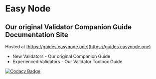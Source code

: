 # Easy Node
## Our original Validator Companion Guide Documentation Site
Hosted at [https://guides.easynode.one](https://guides.easynode.one)
  - New Validators - Our original Companion Guide
  - Experienced Validators - Our Validator Toolbox Guide

[![Codacy Badge](https://app.codacy.com/project/badge/Grade/c6f78ca84382441b970065bda0955525)](https://www.codacy.com/gh/easy-node-one/companion/dashboard?utm_source=github.com&amp;utm_medium=referral&amp;utm_content=easy-node-one/companion&amp;utm_campaign=Badge_Grade)